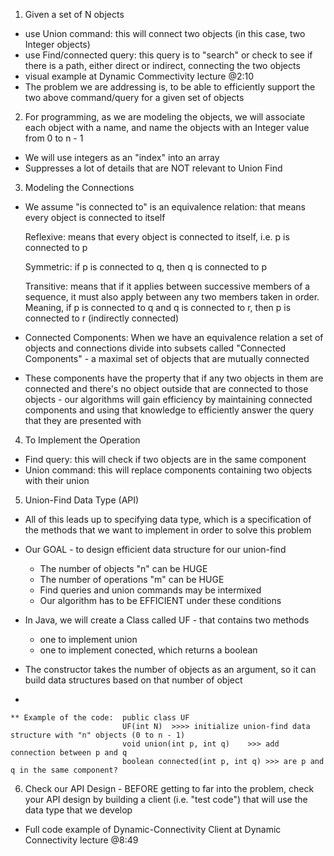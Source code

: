 <!-- The Dynamic Connectivity Problem/Model to Use Quick Find Algorithm -->

1. Given a set of N objects 
  - use Union command: this will connect two objects (in this case, two Integer objects)
  - use Find/connected query: this query is to "search" or check to see if there is a path, either direct or indirect, connecting the two objects 
  - visual example at Dynamic Commectivity lecture @2:10
  - The problem we are addressing is, to be able to efficiently support the two above command/query for a given set of objects 

2. For programming, as we are modeling the objects, we will associate each object with a name, and name the objects with an Integer value from 0 to n - 1 
  - We will use integers as an "index" into an array 
  - Suppresses a lot of details that are NOT relevant to Union Find 
  
3. Modeling the Connections
  - We assume "is connected to" is an equivalence relation: that means every object is connected to itself  

    Reflexive: means that every object is connected to itself, i.e. p is connected to p 

    Symmetric: if p is connected to q, then q is connected to p 

    Transitive: means that if it applies between successive members of a sequence, it must also apply between any two members taken in order. Meaning, if p is connected to q and q is connected to r, then p is connected to r (indirectly connected)

  - Connected Components: When we have an equivalence relation a set of objects and connections divide into subsets called "Connected Components" - a maximal set of objects that are mutually connected 
  - These components have the property that if any two objects in them are connected and there's no object outside that are connected to those objects - our algorithms will gain efficiency by maintaining connected components and using that knowledge to efficiently answer the query that they are presented with 
  
4. To Implement the Operation
  - Find query: this will check if two objects are in the same component
  - Union command: this will replace components containing two objects with their union
  
5. Union-Find Data Type (API)
  - All of this leads up to specifying data type, which is a specification of the methods that we want to implement in order to solve this problem 
  
  - Our GOAL - to design efficient data structure for our union-find
    - The number of objects "n" can be HUGE 
    - The number of operations "m" can be HUGE
    - Find queries and union commands may be intermixed 
    - Our algorithm has to be EFFICIENT under these conditions 
    
  - In Java, we will create a Class called UF - that contains two methods 
    - one to implement union
    - one to implement conected, which returns a boolean
  - The constructor takes the number of objects as an argument, so it can build data structures based on that number of object 
  - 
  
    ** Example of the code:  public class UF
                             UF(int N)  >>>> initialize union-find data structure with "n" objects (0 to n - 1)
                             void union(int p, int q)    >>> add connection between p and q 
                             boolean connected(int p, int q) >>> are p and q in the same component? 

6. Check our API Design - BEFORE getting to far into the problem, check your API design by building a client (i.e. "test code") that will use the data type that we develop 

  - Full code example of Dynamic-Connectivity Client at Dynamic Connectivity lecture @8:49

  
  
  
  
  
  
  
  
  
  
  
  
  
  
  
  
  
  
  
  
  
  
  
  
  